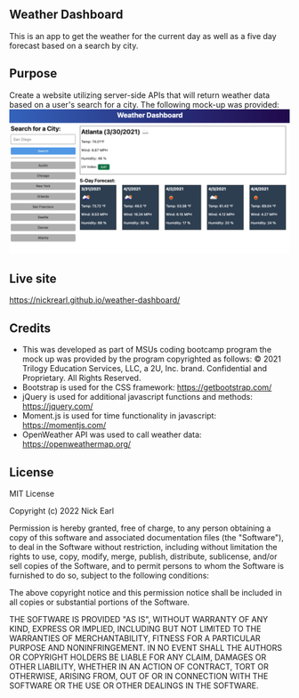 ## Weather Dashboard

This is an app to get the weather for the current day as well as a five day forecast based on a search by city.

## Purpose

Create a website utilizing server-side APIs that will return weather data based on a user's search for a city. The following mock-up was provided:
![alt text](./assets/images/mock-up.png)

## Live site
https://nickrearl.github.io/weather-dashboard/

## Credits
* This was developed as part of MSUs coding bootcamp program the mock up was provided by the program copyrighted as follows: © 2021 Trilogy Education Services, LLC, a 2U, Inc. brand. Confidential and Proprietary. All Rights Reserved.
* Bootstrap is used for the CSS framework: https://getbootstrap.com/
* jQuery is used for additional javascript functions and methods: https://jquery.com/
* Moment.js is used for time functionality in javascript: https://momentjs.com/
* OpenWeather API was used to call weather data: https://openweathermap.org/

## License 
MIT License

Copyright (c) 2022 Nick Earl

Permission is hereby granted, free of charge, to any person obtaining a copy of this software and associated documentation files (the "Software"), to deal in the Software without restriction, including without limitation the rights to use, copy, modify, merge, publish, distribute, sublicense, and/or sell copies of the Software, and to permit persons to whom the Software is furnished to do so, subject to the following conditions:

The above copyright notice and this permission notice shall be included in all copies or substantial portions of the Software.

THE SOFTWARE IS PROVIDED "AS IS", WITHOUT WARRANTY OF ANY KIND, EXPRESS OR IMPLIED, INCLUDING BUT NOT LIMITED TO THE WARRANTIES OF MERCHANTABILITY, FITNESS FOR A PARTICULAR PURPOSE AND NONINFRINGEMENT. IN NO EVENT SHALL THE AUTHORS OR COPYRIGHT HOLDERS BE LIABLE FOR ANY CLAIM, DAMAGES OR OTHER LIABILITY, WHETHER IN AN ACTION OF CONTRACT, TORT OR OTHERWISE, ARISING FROM, OUT OF OR IN CONNECTION WITH THE SOFTWARE OR THE USE OR OTHER DEALINGS IN THE SOFTWARE.